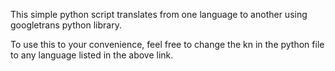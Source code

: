 This simple python script translates from one language to another using googletrans python library.

To use this to your convenience, feel free to change the kn in the python file to any language listed in the above link.